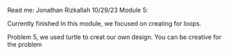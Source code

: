 Read me:
Jonathan Rizkallah
10/29/23 
Module 5:

Currently finished
In this module, we focused on creating for loops.

Problem 5, we used turtle to creat our own design. You can be creative for the problem
